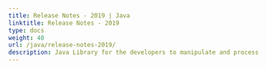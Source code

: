 ```yaml
---
title: Release Notes - 2019 | Java
linktitle: Release Notes - 2019
type: docs
weight: 40
url: /java/release-notes-2019/
description: Java Library for the developers to manipulate and process PS, EPS, and XPS files. Release Notes of Aspose.Page API solution for Java | 2020 year.
---
```



